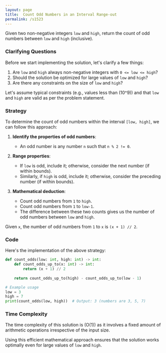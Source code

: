 ```yaml
---
layout: page
title:  Count Odd Numbers in an Interval Range-out
permalink: /s1523
---
```

Given two non-negative integers `low` and `high`, return the count of odd numbers between `low` and `high` (inclusive).

### Clarifying Questions
Before we start implementing the solution, let's clarify a few things:
1. Are `low` and `high` always non-negative integers with `0 <= low <= high`?
2. Should the solution be optimized for large values of `low` and `high`?
3. Are there any constraints on the size of `low` and `high`?

Let's assume typical constraints (e.g., values less than \(10^9\)) and that `low` and `high` are valid as per the problem statement.

### Strategy
To determine the count of odd numbers within the interval `[low, high]`, we can follow this approach:

1. **Identify the properties of odd numbers**:
   - An odd number is any number `n` such that `n % 2 != 0`.

2. **Range properties**:
   - If `low` is odd, include it; otherwise, consider the next number (if within bounds).
   - Similarly, if `high` is odd, include it; otherwise, consider the preceding number (if within bounds).

3. **Mathematical deduction**:
   - Count odd numbers from `1` to `high`.
   - Count odd numbers from `1` to `low-1`.
   - The difference between these two counts gives us the number of odd numbers between `low` and `high`.

Given `x`, the number of odd numbers from `1` to `x` is `(x + 1) // 2`.

### Code
Here's the implementation of the above strategy:

```python
def count_odds(low: int, high: int) -> int:
    def count_odds_up_to(x: int) -> int:
        return (x + 1) // 2
    
    return count_odds_up_to(high) - count_odds_up_to(low - 1)

# Example usage
low = 3
high = 7
print(count_odds(low, high))  # Output: 3 (numbers are 3, 5, 7)
```

### Time Complexity
The time complexity of this solution is \(O(1)\) as it involves a fixed amount of arithmetic operations irrespective of the input size.

Using this efficient mathematical approach ensures that the solution works optimally even for large values of `low` and `high`.